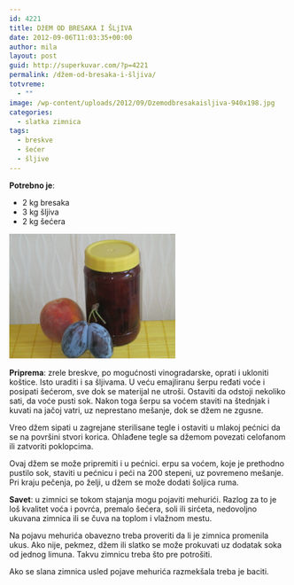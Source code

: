 ```yaml
---
id: 4221
title: DžEM OD BRESAKA I ŠLjIVA
date: 2012-09-06T11:03:35+00:00
author: mila
layout: post
guid: http://superkuvar.com/?p=4221
permalink: /džem-od-bresaka-i-šljiva/
totvreme:
  - ""
image: /wp-content/uploads/2012/09/Dzemodbresakaisljiva-940x198.jpg
categories:
  - slatka zimnica
tags:
  - breskve
  - šećer
  - šljive
---
```

**Potrebno je**:

  * 2 kg bresaka
  * 3 kg šljiva
  * 2 kg šećera

<img class="alignnone size-medium wp-image-4222" title="Dzemodbresakaisljiva" src="/wp-content/uploads/2012/09/Dzemodbresakaisljiva-1024x768.jpg" alt="" width="300" height="225" /> 

**Priprema**: zrele breskve, po mogućnosti vinogradarske, oprati i ukloniti koštice. Isto uraditi i sa šljivama. U veću emajliranu šerpu ređati voće i posipati šećerom, sve dok se materijal ne utroši. Ostaviti da odstoji nekoliko sati, da voće pusti sok. Nakon toga šerpu sa voćem staviti na štednjak i kuvati na jačoj vatri, uz neprestano mešanje, dok se džem ne zgusne.

Vreo džem sipati u zagrejane sterilisane tegle i ostaviti u mlakoj pećnici da se na površini stvori korica. Ohlađene tegle sa džemom povezati celofanom ili zatvoriti poklopcima.

Ovaj džem se može pripremiti i u pećnici.  erpu sa voćem, koje je prethodno pustilo sok, staviti u pećnicu i peći na 200 stepeni, uz povremeno mešanje. Pri kraju pečenja, po želji, u džem se može dodati šoljica ruma.

**Savet**: u zimnici se tokom stajanja mogu pojaviti mehurići. Razlog za to je loš kvalitet voća i povrća, premalo šećera, soli ili sirćeta, nedovoljno ukuvana zimnica ili se čuva na toplom i vlažnom mestu.

Na pojavu mehurića obavezno treba proveriti da li je zimnica promenila ukus. Ako nije, pekmez, džem ili slatko se može prokuvati uz dodatak soka od jednog limuna. Takvu zimnicu treba što pre potrošiti.

Ako se slana zimnica usled pojave mehurića razmekšala treba je baciti.